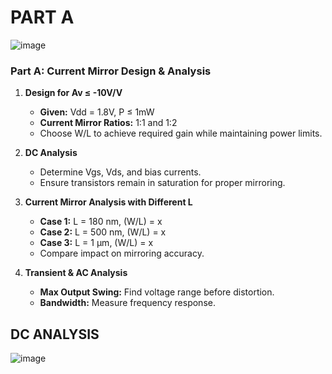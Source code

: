 # PART A

![image](https://github.com/user-attachments/assets/53515a58-83de-47aa-a7f1-b057e3f370fb)


### **Part A: Current Mirror Design & Analysis**  

1) **Design for Av ≤ -10V/V**  
   - **Given:** Vdd = 1.8V, P ≤ 1mW  
   - **Current Mirror Ratios:** 1:1 and 1:2  
   - Choose W/L to achieve required gain while maintaining power limits.  

2) **DC Analysis**  
   - Determine Vgs, Vds, and bias currents.  
   - Ensure transistors remain in saturation for proper mirroring.  

3) **Current Mirror Analysis with Different L**  
   - **Case 1:** L = 180 nm, (W/L) = x  
   - **Case 2:** L = 500 nm, (W/L) = x  
   - **Case 3:** L = 1 µm, (W/L) = x  
   - Compare impact on mirroring accuracy.  

4) **Transient & AC Analysis**  
   - **Max Output Swing:** Find voltage range before distortion.  
   - **Bandwidth:** Measure frequency response.  

## DC ANALYSIS 

![image](https://github.com/user-attachments/assets/f1e019b7-bb57-4369-8af1-a6763c055171)


